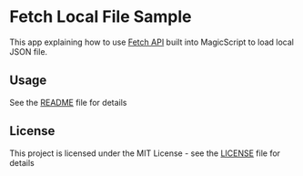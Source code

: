 # Fetch Local File Sample

This app explaining how to use [Fetch API](https://developer.mozilla.org/en-US/docs/Web/API/Fetch_API) built into MagicScript to load local JSON file.

## Usage

See the [README](../README.md) file for details

## License

This project is licensed under the MIT License - see the [LICENSE](../LICENSE.md) file for details
